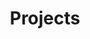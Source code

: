 ---
title: "Projects"
layout: "projects"
url: "/projects/"
summary: A hub showcasing Bianca's projects
---
